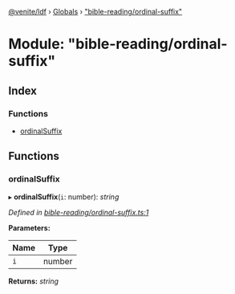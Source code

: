[@venite/ldf](../README.md) › [Globals](../globals.md) › ["bible-reading/ordinal-suffix"](_bible_reading_ordinal_suffix_.md)

# Module: "bible-reading/ordinal-suffix"

## Index

### Functions

* [ordinalSuffix](_bible_reading_ordinal_suffix_.md#ordinalsuffix)

## Functions

###  ordinalSuffix

▸ **ordinalSuffix**(`i`: number): *string*

*Defined in [bible-reading/ordinal-suffix.ts:1](https://github.com/gbj/venite/blob/84b8078d/ldf/src/bible-reading/ordinal-suffix.ts#L1)*

**Parameters:**

Name | Type |
------ | ------ |
`i` | number |

**Returns:** *string*
